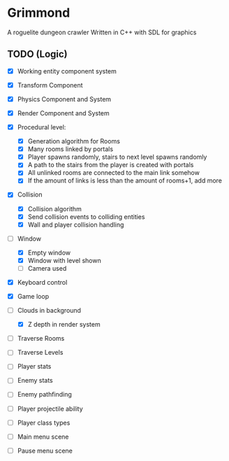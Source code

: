 # Grimmond
A roguelite dungeon crawler
Written in C++ with SDL for graphics

## TODO (Logic)
- [x] Working entity component system
- [x] Transform Component
- [x] Physics Component and System
- [x] Render Component and System

- [x] Procedural level:
  - [x] Generation algorithm for Rooms
  - [x] Many rooms linked by portals
  - [x] Player spawns randomly, stairs to next level spawns randomly
  - [x] A path to the stairs from the player is created with portals
  - [x] All unlinked rooms are connected to the main link somehow
  - [x] If the amount of links is less than the amount of rooms+1, add more
  
- [x] Collision
  - [x] Collision algorithm
  - [x] Send collision events to colliding entities
  - [x] Wall and player collision handling
  
- [ ] Window
  - [x] Empty window
  - [x] Window with level shown
  - [ ] Camera used
  
- [x] Keyboard control
- [x] Game loop

- [ ] Clouds in background
  - [x] Z depth in render system

- [ ] Traverse Rooms
- [ ] Traverse Levels

- [ ] Player stats
- [ ] Enemy stats
- [ ] Enemy pathfinding

- [ ] Player projectile ability
- [ ] Player class types

- [ ] Main menu scene
- [ ] Pause menu scene